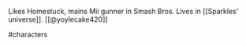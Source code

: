 Likes Homestuck, mains Mii gunner in Smash Bros. Lives in [[Sparkles' universe]]. [[@yoylecake420]]

#characters 